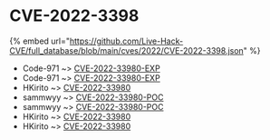 # CVE-2022-3398
{% embed url="https://github.com/Live-Hack-CVE/full_database/blob/main/cves/2022/CVE-2022-3398.json" %}

* Code-971 ~> [CVE-2022-33980-EXP](https://www.alice-snow.ru/2022/database/cve-2022-3398/cve-2022-33980-exp-code-971)
* Code-971 ~> [CVE-2022-33980-EXP](https://www.alice-snow.ru/2022/database/cve-2022-3398/cve-2022-33980-exp-code-971)
* HKirito ~> [CVE-2022-33980](https://www.alice-snow.ru/2022/database/cve-2022-3398/cve-2022-33980-hkirito)
* sammwyy ~> [CVE-2022-33980-POC](https://www.alice-snow.ru/2022/database/cve-2022-3398/cve-2022-33980-poc-sammwyy)
* sammwyy ~> [CVE-2022-33980-POC](https://www.alice-snow.ru/2022/database/cve-2022-3398/cve-2022-33980-poc-sammwyy)
* HKirito ~> [CVE-2022-33980](https://www.alice-snow.ru/2022/database/cve-2022-3398/cve-2022-33980-hkirito)
* HKirito ~> [CVE-2022-33980](https://www.alice-snow.ru/2022/database/cve-2022-3398/cve-2022-33980-hkirito)